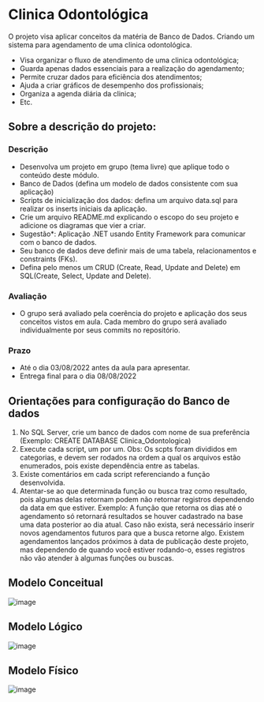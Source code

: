 # Clinica Odontológica

O projeto visa aplicar conceitos da matéria de Banco de Dados. Criando um sistema para agendamento de uma clinica odontológica.

  * Visa organizar o fluxo de atendimento de uma clinica odontológica;
  * Guarda apenas dados essenciais para  a realização do agendamento;
  * Permite cruzar dados para eficiência dos atendimentos;
  * Ajuda a criar gráficos de desempenho dos profissionais;
  * Organiza a agenda diária da clinica;
  * Etc. 
 
## Sobre a descrição do projeto:
### Descrição

* Desenvolva um projeto em grupo (tema livre) que aplique todo o conteúdo deste módulo.
* Banco de Dados (defina um modelo de dados consistente com sua aplicação)
* Scripts de inicialização dos dados: defina um arquivo data.sql para realizar os inserts iniciais da aplicação.
* Crie um arquivo README.md explicando o escopo do seu projeto e adicione os diagramas que vier a criar.
* Sugestão*: Aplicação .NET usando Entity Framework para comunicar com o banco de dados.
* Seu banco de dados deve definir mais de uma tabela, relacionamentos e constraints (FKs).
* Defina pelo menos um CRUD (Create, Read, Update and Delete) em SQL(Create, Select, Update and Delete).
### Avaliação
* O grupo será avaliado pela coerência do projeto e aplicação dos seus conceitos vistos em aula.
Cada membro do grupo será avaliado individualmente por seus commits no repositório.
### Prazo
* Até o dia 03/08/2022 antes da aula para apresentar.
* Entrega final para o dia 08/08/2022

## Orientações para configuração do Banco de dados
1) No SQL Server, crie um banco de dados com nome de sua preferência (Exemplo: CREATE DATABASE Clinica_Odontologica)
2) Execute cada script, um por um.
   Obs: Os scpts foram divididos em categorias, e devem ser rodados na ordem a qual os arquivos estão enumerados, pois existe dependência entre as tabelas.
3) Existe comentários em cada script referenciando a função desenvolvida.
4) Atentar-se ao que determinada função ou busca traz como resultado, pois algumas delas retornam podem não retornar registros dependendo da data em que estiver. 
Exemplo: A função que retorna os dias até o agendamento só retornará resultados se houver cadastrado na base uma data posterior ao dia atual. 
Caso não exista, será necessário inserir novos agendamentos futuros para que a busca retorne algo. Existem agendamentos lançados próximos à data de publicação deste projeto, mas dependendo de quando você estiver rodando-o, esses registros não vão atender à algumas funções ou buscas. 


## Modelo Conceitual
![image](https://user-images.githubusercontent.com/38474570/182737190-6f3f8849-0c72-4a4f-9e2c-4be30814de70.png)


## Modelo Lógico
![image](https://user-images.githubusercontent.com/38474570/182737212-4f21f4ca-28ba-491a-bde2-14dcd99c554a.png)

## Modelo Físico
![image](https://user-images.githubusercontent.com/38474570/183547790-bdac03b5-2c03-4071-84a2-614c4611313b.png)
